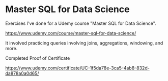 # Master SQL for Data Science

Exercises I've done for a Udemy course "Master SQL for Data Science".

https://www.udemy.com/course/master-sql-for-data-science/

It involved practicing queries involving joins, aggregations, windowing, and more.

Completed
Proof of Certificate

https://www.udemy.com/certificate/UC-1f5da78e-3ca5-4ab8-832d-da878a0a0d65/
